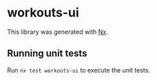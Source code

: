 # workouts-ui

This library was generated with [Nx](https://nx.dev).

## Running unit tests

Run `nx test workouts-ui` to execute the unit tests.
